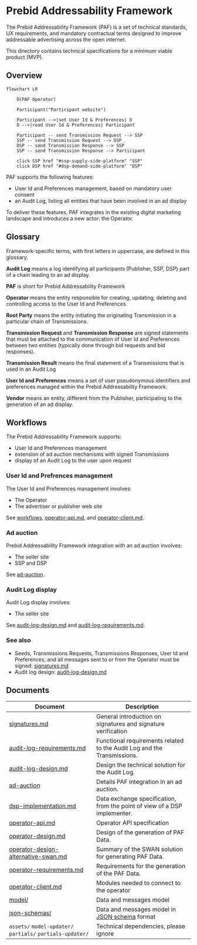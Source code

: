 # Prebid Addressability Framework

The Prebid Addressability Framework (PAF) is a set of technical standards, UX requirements, and mandatory contractual terms designed to improve addressable advertising across the open internet.

This directory contains technical specifications for a minimum viable product (MVP).

## Overview

```mermaid
flowchart LR
    
    O(PAF Operator)
    
    Participant("Participant website")
    
    Participant -->|set User Id & Preferences| O
    O -->|read User Id & Preferences| Participant
    
    Participant -- send Transmission Request --> SSP
    SSP -- send Transmission Request --> DSP
    DSP -- send Transmission Response --> SSP
    SSP -- send Transmission Response --> Participant    

    click SSP href "#ssp-supply-side-platform" "SSP"
    click DSP href "#dsp-demand-side-platform" "DSP"
```

PAF supports the following features:
- User Id and Preferences management, based on mandatory user consent
- an Audit Log, listing all entities that have been involved in an ad display

To deliver these features, PAF integrates in the existing digital marketing landscape and introduces a new actor: the Operator.

## Glossary

Framework-specific terms, with first letters in uppercase, are defined in this glossary.

**Audit Log** means a log identifying all participants (Publisher, SSP, DSP) part of a chain leading to an ad display.

**PAF** is short for Prebid Addressability Framework

**Operator** means the entity responsible for creating, updating, deleting and controlling access to the User Id and Preferences.

**Root Party** means the entity initiating the originating Transmission in a particular chain of Transmissions.

**Transmission Request** and **Transmission Response** are signed statements that must be attached to the communication of User Id and Preferences between two entities (typically done through bid requests and bid responses).

**Transmission Result** means the final statement of a Transmissions that is used in an Audit Log

**User Id and Preferences** means a set of user pseudonymous identifiers and preferences managed within the Prebid Addressability Framework.

**Vendor** means an entity, different from the Publisher, participating to the generation of an ad display.

## Workflows

The Prebid Addressability Framework supports:
- User Id and Preferences management
- extension of ad auction mechanisms with signed Transmissions
- display of an Audit Log to the user upon request 


### User Id and Prefrences management

The User Id and Preferences management involves:
- The Operator
- The advertiser or publisher web site

See [workflows](workflows.md), [operator-api.md](operator-api.md), and [operator-client.md](operator-client.md). 

### Ad auction

Prebid Addressability Framework integration with an ad auction involves:
- The seller site
- SSP and DSP

See [ad-auction](ad-auction.md).

### Audit Log display

Audit Log display involves:
- The seller site

See [audit-log-design.md](audit-log-design.md) and [audit-log-requirements.md](audit-log-requirements.md).

### See also

- Seeds, Transmissions Requests, Transmissions Responses, User Id and Preferences, and all messages sent to or from the Operator must be signed: [signatures.md](signatures.md)
- Audit log design: [audit-log-design.md](audit-log-design.md)

## Documents

| Document                                                                   | Description                                                                                         |
|----------------------------------------------------------------------------|-----------------------------------------------------------------------------------------------------|
| [signatures.md](signatures.md)                                             | General introduction on signatures and signature verification                                       |
| [audit-log-requirements.md](audit-log-requirements.md)                     | Functional requirements related to the Audit Log and the Transmissions.                             |
| [audit-log-design.md](audit-log-design.md)                                 | Design the technical solution for the Audit Log.                                                    |
| [ad-auction](ad-auction.md)               | Details PAF integration in an ad auction.                                                         |
| [dsp-implementation.md](dsp-implementation.md)                             | Data exchange specification, from the point of view of a DSP implementer.                           |
| [operator-api.md](operator-api.md)                                         | Operator API specification                                                                          |
| [operator-design.md](operator-design.md)                                   | Design of the generation of PAF Data.                                                        |
| [operator-design-alternative-swan.md](operator-design-alternative-swan.md) | Summary of the SWAN solution for generating PAF Data.                                               |
| [operator-requirements.md](operator-requirements.md)                       | Requirements for the generation of the PAF Data.                                                    |
| [operator-client.md](operator-client.md)                                   | Modules needed to connect to the operator                                                           |
| [model/](model)                                                            | Data and messages model                                                                             |
| [json-schemas/](json-schemas)                                              | Data and messages model in [JSON schema](https://json-schema.org/understanding-json-schema/) format |
| `assets/` `model-updater/` `partials/` `partials-updater/`                 | Technical dependencies, please ignore                                                               |
